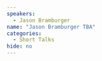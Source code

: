 ```yaml
---
speakers:
  - Jason Bramburger
name: "Jason Bramburger TBA"
categories:
  - Short Talks
hide: no
---
```


